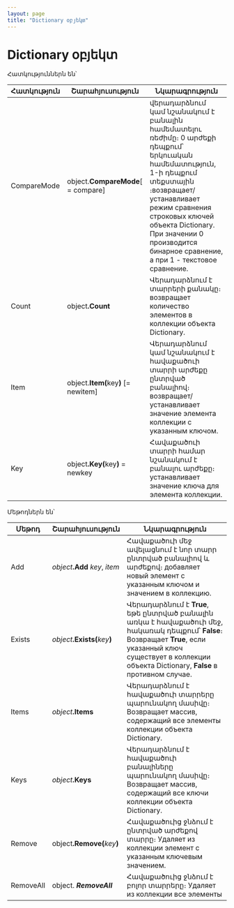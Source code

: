 ```yaml
---
layout: page
title: "Dictionary օբյեկտ"
---
```



# Dictionary օբյեկտ


Հատկություններն են՝

| Հատկություն | Շարահյուսություն | Նկարագրություն |
|--|--|--|
| CompareMode | object.**CompareMode**[ = compare] | վերադարձնում կամ նշանակում է բանալին համեմատելու ռեժիմը։ 0 արժեքի դեպքում՝ երկուական համեմատություն, 1-ի դեպքում տեքստային ։возвращает/устанавливает режим сравнения строковых ключей объекта Dictionary. При значении 0 производится бинарное сравнение, а при 1 - текстовое сравнение. |
| Count | object<b>.Count</b> | Վերադարձնում է տարրերի քանակը։ возвращает количество элементов в коллекции объекта Dictionary. |
| Item | object.<b>Item(</b>key<b>)</b> [= newitem] | Վերադարձնում կամ նշանակում է հավաքածուի տարրի արժեքը ընտրված բանալիով։  возвращает/устанавливает значение элемента коллекции с указанным ключом. |
| Key | object<b>.Key(</b>key<b>)</b> = newkey | Հավաքածուի տարրի համար նշանակում է բանալու արժեքը։ устанавливает значение ключа для элемента коллекции. |


Մեթոդներն են՝


| Մեթոդ | Շարահյուսություն | Նկարագրություն |
|--|--|--|
| Add | <i>object</i><b>.Add</b> <i>key</i>, <i> 	item</i> | Հավաքածուի մեջ ավելացնում է նոր տարր ընտրված բանալիով և արժեքով։ добавляет новый элемент с указанным ключом и значением в коллекцию. |
| Exists | <i>object</i><b>.Exists(</b><i>key</i><b>)</b> | Վերադարձնում է  **True**, եթե ընտրված բանալին առկա է հավաքածուի մեջ, հակառակ դեպքում՝ **False**։ Возвращает **True**, если указанный ключ существует в коллекции объекта Dictionary, **False** в противном случае. |
| Items | <i>object</i><b>.Items</b> |Վերադարձնում է հավաքածուի տարրերը պարունակող մասիվը։ Возвращает массив, содержащий все элементы коллекции объекта Dictionary. |
| Keys | <i>object</i><b>.Keys</b> | Վերադարձնում է հավաքածուի բանալիները պարունակող մասիվը։ Возвращает массив, содержащий все ключи коллекции объекта Dictionary. |
| Remove | object</i><b>.Remove(</b><i>key</i><b>)</b> | Հավաքածուից ջնձում է ընտրված արժեքով տարրը։ Удаляет из коллекции элемент с указанным ключевым значением. |
| RemoveAll |object. ***RemoveAll*** | Հավաքածուից ջնձում է բոլոր տարրերը։ Удаляет из коллекции все элементы |

